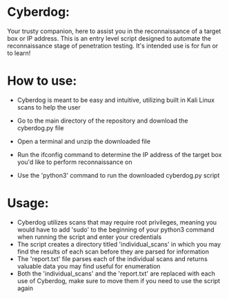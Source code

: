 # Cyberdog:

Your trusty companion, here to assist you in the reconnaissance of a target box or IP address. This is an entry level script designed to automate the reconnaissance stage of penetration testing.
It's intended use is for fun or to learn!

# How to use:

- Cyberdog is meant to be easy and intuitive, utilizing built in Kali Linux scans to help the user

- Go to the main directory of the repository and download the cyberdog.py file
- Open a terminal and unzip the downloaded file
- Run the ifconfig command to determine the IP address of the target box you'd like to perform reconnaissance on
- Use the 'python3' command to run the downloaded cyberdog.py script

# Usage:

- Cyberdog utilizes scans that may require root privileges, meaning you would have to add 'sudo' to the beginning of your python3 command when running the script and enter your credentials
- The script creates a directory titled 'individual_scans' in which you may find the results of each scan before they are parsed for information
- The 'report.txt' file parses each of the individual scans and returns valuable data you may find useful for enumeration
- Both the 'individual_scans' and the 'report.txt' are replaced with each use of Cyberdog, make sure to move them if you need to use the script again
